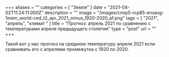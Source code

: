 +++
aliases = ""
categories = [ "Земля" ]
date = "2021-04-02T11:24:11.000Z"
description = ""
image = "/images/cmip5-rcp85-ensavg-1mem_world-ced_t2_apr_2021_minus_1920-2020_af.png"
tags = [ "2021", "апрель", "климат " ]
title = "Прогноз: апрель 2021 по сравнению с температурами апреля предыдущего столетия"
type = "post"
url = ""
+++


Такой вот у нас прогноз на среднюю температуру апреля 2021 если сравнивать его с апрелями промежутка с 1920 по 2020.
